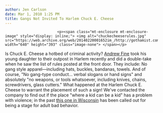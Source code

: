 ```yaml
---
author: Jen Carlson
date: Mar 1, 2010 1:25 PM
title: Gangs Not Invited To Harlem Chuck E. Cheese
---
```



                            
                            
                            
                            <p><span class="mt-enclosure mt-enclosure-image" style="display: inline;"> <img alt="chuckecheeserules.jpg" src="https://web.archive.org/web/20140220001652im_/http://gothamist.com/attachments/arts_jen/chuckecheeserules.jpg" width="640" height="393" class="image-none"> </span></p>

<p>Is Chuck E. Cheese a hotbed of criminal activity? <a href="https://web.archive.org/web/20140220001652/http://afinecompany.blogspot.com/2010/03/harlem-chuckee-cheese-experience-starts.html">Andrew Fine</a> took his young daughter to their outpost in Harlem recently and did a double-take when he saw the list of rules posted at the front door. They include: No gang style apparel&#x2014;including hats, buckles, bandanas, towels. And of course, &quot;No gang-type conduct... verbal slogans or hand signs&quot; and absolutely &quot;no weapons, or tools whatsoever, including knives, chains, screwdrivers, glass cutters.&quot; What happened at the Harlem Chuck E. Cheese to warrant the placement of such a sign! We&apos;ve contacted the company to find out if the place &quot;where a kid can be a kid&quot; has a problem with violence; in the past <a href="https://web.archive.org/web/20140220001652/http://online.wsj.com/article/SB122878081364889613.html">this one in Wisconsin</a> has been called out for being a stage for adult bad behavior.</p>
                            
                            
                            